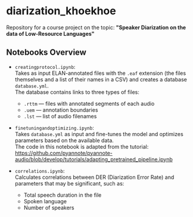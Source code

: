 # diarization_khoekhoe

Repository for a course project on the topic: **"Speaker Diarization on the data of Low-Resource Languages"**

## Notebooks Overview

- `creatingprotocol.ipynb`:  
  Takes as input ELAN-annotated files with the `.eaf` extension (the files themselves and a list of their names in a CSV) and creates a database `database.yml`.  
  The database contains links to three types of files:  
  - `.rttm` — files with annotated segments of each audio  
  - `.uem` — annotation boundaries  
  - `.lst` — list of audio filenames

- `finetuningandoptimizing.ipynb`:  
  Takes `database.yml` as input and fine-tunes the model and optimizes parameters based on the available data.  
  The code in this notebook is adapted from the tutorial:  
  https://github.com/pyannote/pyannote-audio/blob/develop/tutorials/adapting_pretrained_pipeline.ipynb

- `correlations.ipynb`:  
  Calculates correlations between DER (Diarization Error Rate) and parameters that may be significant, such as:  
  - Total speech duration in the file  
  - Spoken language  
  - Number of speakers

